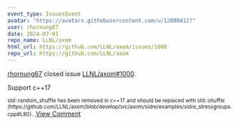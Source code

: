 ```yaml
---
event_type: IssuesEvent
avatar: "https://avatars.githubusercontent.com/u/12800412?"
user: rhornung67
date: 2024-07-01
repo_name: LLNL/axom
html_url: https://github.com/LLNL/axom/issues/1000
repo_url: https://github.com/LLNL/axom
---
```


<a href='https://github.com/rhornung67' target='_blank'>rhornung67</a> closed issue <a href='https://github.com/LLNL/axom/issues/1000' target='_blank'>LLNL/axom#1000</a>.

<p>Support c++17</p><small>std::random_shuffle has been removed in c++17 and should be replaced with std::shuffle (https://github.com/LLNL/axom/blob/develop/src/axom/sidre/examples/sidre_stressgroups.cpp#L80)...</small><a href='https://github.com/LLNL/axom/issues/1000' target='_blank'>View Comment</a>